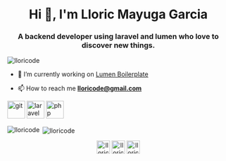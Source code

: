 <h1 align="center">Hi 👋, I'm Lloric Mayuga Garcia</h1>
<h3 align="center">A backend developer using laravel and lumen who love to discover new things.</h3>

<p align="left"> <img src="https://komarev.com/ghpvc/?username=lloricode" alt="lloricode" /> </p>

- 🔭 I’m currently working on [Lumen Boilerplate](https://github.com/lloricode/lumen-boilerplate)

- 📫 How to reach me **lloricode@gmail.com**

<p align="left"><img src="https://www.vectorlogo.zone/logos/git-scm/git-scm-icon.svg" alt="git" width="40" height="40"/> <img src="https://devicons.github.io/devicon/devicon.git/icons/laravel/laravel-plain-wordmark.svg" alt="laravel" width="40" height="40"/> <img src="https://devicons.github.io/devicon/devicon.git/icons/php/php-original.svg" alt="php" width="40" height="40"/></p>

<p><img align="left" src="https://github-readme-stats.vercel.app/api/top-langs/?username=lloricode&layout=compact&hide=html" alt="lloricode" /></p>

<p>&nbsp;<img align="center" src="https://github-readme-stats.vercel.app/api?username=lloricode&show_icons=true" alt="lloricode" /></p>

<p align="center">
<a href="https://dev.to/lloricode" target="blank"><img align="center" src="https://cdn.jsdelivr.net/npm/simple-icons@3.0.1/icons/dev-dot-to.svg" alt="lloricode" height="30" width="30" /></a>
<a href="https://linkedin.com/in/lloricode" target="blank"><img align="center" src="https://cdn.jsdelivr.net/npm/simple-icons@3.0.1/icons/linkedin.svg" alt="lloricode" height="30" width="30" /></a>
<a href="https://fb.com/lloricode" target="blank"><img align="center" src="https://cdn.jsdelivr.net/npm/simple-icons@3.0.1/icons/facebook.svg" alt="lloricode" height="30" width="30" /></a>
</p>
